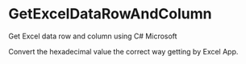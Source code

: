 # GetExcelDataRowAndColumn
Get Excel data row and column using C# Microsoft

Convert the hexadecimal value the correct way getting by Excel App.
